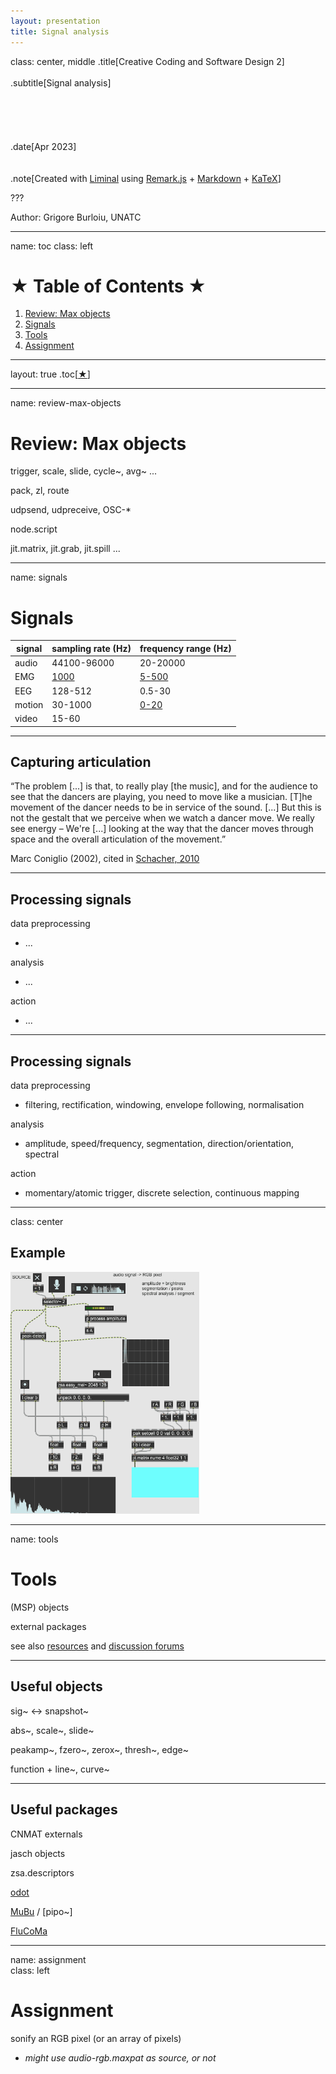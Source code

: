 ```yaml
---
layout: presentation
title: Signal analysis
---
```


class: center, middle
.title[Creative Coding and Software Design 2]
<br/><br/>
.subtitle[Signal analysis]
<br/><br/><br/><br/><br/><br/>
.date[Apr 2023]
<br/><br/><br/>
.note[Created with [Liminal](https://github.com/jonathanlilly/liminal) using [Remark.js](http://remarkjs.com/) + [Markdown](https://github.com/adam-p/markdown-here/wiki/Markdown-Cheatsheet) +  [KaTeX](https://katex.org)]

???

Author: Grigore Burloiu, UNATC
    
---
name: toc
class: left
# ★ Table of Contents ★     <!-- omit in toc -->

1. [Review: Max objects](#review-max-objects)
2. [Signals](#signals)
3. [Tools](#tools)
4. [Assignment](#assignment)

        
<!-- Comment out the next slide if you don't want the Table of Contents link -->         
---
layout: true  .toc[[★](#toc)]
        
---
name: review-max-objects
# Review: Max objects

trigger, scale, slide, cycle~, avg~ ...

pack, zl, route

udpsend, udpreceive, OSC-*

node.script

jit.matrix, jit.grab, jit.spill ...



---
name: signals
# Signals

| **signal** | **sampling rate** (Hz) | **frequency range** (Hz) |
|--------|---------------|-----------------|
|audio| 44100-96000 | 20-20000 |
|EMG | [1000](https://www.sciencedirect.com/science/article/abs/pii/S0268003303000895) | [5-500](https://www.researchgate.net/figure/Frequency-spectrum-of-EMG-signal_fig2_232905752) |
|EEG| 128-512 | 0.5-30 |
|motion | 30-1000 | [0-20](https://pubmed.ncbi.nlm.nih.gov/3980487/) |
|video| 15-60 | |

---
## Capturing articulation

“The problem [...]  is  that,  to  really  play  [the  music],  and  for  the  audience  to see  that  the  dancers  are  playing,  you  need  to  move  like  a musician. [T]he movement of the dancer needs to be in service of  the  sound.  [...]  But  this  is  not  the  gestalt  that  we  perceive when  we  watch  a  dancer  move.  We  really  see  energy  – We're [...]  looking  at  the way  that  the  dancer  moves  through  space and the overall articulation of the movement.”

Marc Coniglio (2002), cited in [Schacher, 2010](http://www.nime.org/proceedings/2010/nime2010_250.pdf)

---
## Processing signals

data preprocessing
- ...

analysis
- ...

action
- ...

---
## Processing signals

data preprocessing

- filtering, rectification, windowing, envelope following, normalisation

analysis
- amplitude, speed/frequency, segmentation, direction/orientation, spectral

action
- momentary/atomic trigger, discrete selection, continuous mapping


---
class: center
## Example

<img style="width:60%"  src="../attachments/msp-rgb.gif">

---
name: tools
# Tools

(MSP) objects

external packages

see also [resources](../resources#signals) and [discussion forums](https://cycling74.com/forums/how-to-mix-eul-quater-maths-and-motion-sensors)

---

## Useful objects

sig~ ↔ snapshot~

abs~, scale~, slide~

peakamp~, fzero~, zerox~, thresh~, edge~

function + line~, curve~


---

## Useful packages

CNMAT externals

jasch objects

zsa.descriptors

[odot](https://github.com/CNMAT/CNMAT-odot)

[MuBu](https://forum.ircam.fr/projects/detail/mubu/) / [pipo~]

[FluCoMa](flucoma.org)

---
name: assignment       
class: left
#  Assignment

sonify an RGB pixel (or an array of pixels)

- *might use audio-rgb.maxpat as source, or not*